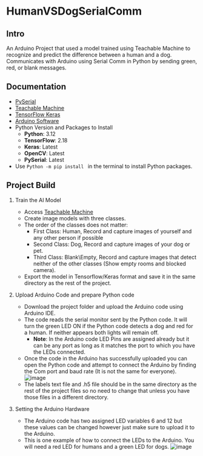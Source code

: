 # HumanVSDogSerialComm

## Intro
An Arduino Project that used a model trained using Teachable Machine to recognize and predict the difference between a human and a dog. Communicates with Arduino using Serial Comm in Python by sending green, red, or blank messages.

## Documentation
- [PySerial](https://pyserial.readthedocs.io/en/latest/pyserial.html)
- [Teachable Machine](https://teachablemachine.withgoogle.com/train/image)
- [TensorFlow Keras](https://www.tensorflow.org/api_docs/python/tf/keras)
- [Arduino Software](https://docs.arduino.cc/)
- Python Version and Packages to Install
  - **Python**:  3.12
  - **TensorFlow**: 2.18
  - **Keras**: Latest
  - **OpenCV**: Latest
  - **PySerial**: Latest
- Use `Python -m pip install ` in the terminal to install Python packages.
  
  
## Project Build

1. Train the AI Model
   - Access [Teachable Machine](https://teachablemachine.withgoogle.com/train/image)
   - Create image models with three classes.
   - The order of the classes does not matter:
     - First Class: Human, Record and capture images of yourself and any other person if possible
     - Second Class: Dog, Record and capture images of your dog or pet.
     - Third Class: Blank\Empty, Record and capture images that detect neither of the other classes (Show empty rooms and blocked camera).
   - Export the model in Tensorflow/Keras format and save it in the same directory as the rest of the project.

2. Upload Arduino Code and prepare Python code
   - Download the project folder and upload the Arduino code using Arduino IDE.
   - The code reads the serial monitor sent by the Python code. It will turn the green LED ON if the Python code detects a dog and red for a human. If neither appears both lights will remain off.
       - **Note**: In the Arduino code LED Pins are assigned already but it can be any port as long as it matches the port to which you have the LEDs connected.
   - Once the code in the Arduino has successfully uploaded you can open the Python code and attempt to connect the Arduino by finding the Com port and baud rate (It is not the same for everyone).
   ![image](https://github.com/user-attachments/assets/65efba80-168d-457e-9c87-5c6fae119fa5)
   - The labels text file and .h5 file should be in the same directory as the rest of the project files so no need to change that unless you have those files in a different directory.

3. Setting the Arduino Hardware
   - The Arduino code has two assigned LED variables 6 and 12 but these values can be changed however just make sure to upload it to the Arduino.
   - This is one example of how to connect the LEDs to the Arduino. You will need a red LED for humans and a green LED for dogs.
     ![image](https://github.com/user-attachments/assets/7c44e0eb-755f-40c4-b15f-b7c5190d5c3e)


 

